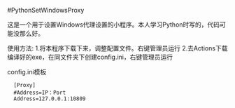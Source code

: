 #PythonSetWindowsProxy

这是一个用于设置Windows代理设置的小程序。本人学习Python时写的，代码可能没那么好。

使用方法:
1.将本程序下载下来，调整配置文件。右键管理员运行
2.去Actions下载编译好的exe，在同文件夹下创建config.ini，右键管理员运行

config.ini模板

~~~
  [Proxy]
  #Address=IP：Port
  Address=127.0.0.1:10809
~~~
